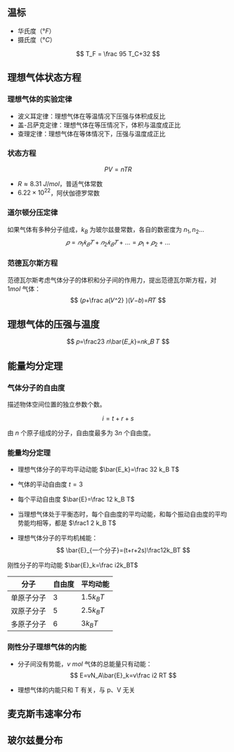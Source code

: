 ## 温标

- 华氏度（$°F$）
- 摄氏度（$°C$）

$$
T_F = \frac 95 T_C+32
$$

## 理想气体状态方程

### 理想气体的实验定律

- 波义耳定律：理想气体在等温情况下压强与体积成反比
- 盖-吕萨克定律：理想气体在等压情况下，体积与温度成正比
- 查理定律：理想气体在等体情况下，压强与温度成正比

### 状态方程

$$
PV = nTR
$$

- $R \approx 8.31~J/mol$​，普适气体常数
- $6.22 \times 10^{22}$，阿伏伽德罗常数

### 道尔顿分压定律

如果气体有多种分子组成，$k_B$ 为玻尔兹曼常数，各自的数密度为 $n_1,n_2\dots$
$$
𝑝=𝑛_1 𝑘_𝐵 𝑇+𝑛_2 𝑘_𝐵 𝑇+...=𝑝_1+𝑝_2+...
$$

### 范德瓦尔斯方程

范德瓦尔斯考虑气体分子的体积和分子间的作用力，提出范德瓦尔斯方程，对 $1mol$ 气体：
$$
(𝑝+\frac 𝑎{𝑉^2} )(𝑉−𝑏)=𝑅𝑇
$$

## 理想气体的压强与温度

$$
𝑝=\frac23 𝑛\bar{𝐸_𝑘}=𝑛𝑘_𝐵 𝑇
$$

## 能量均分定理

### 气体分子的自由度

描述物体空间位置的独立参数个数。

$$
i=t+r+s
$$

由 $n$ 个原子组成的分子，自由度最多为 $3n$ 个自由度。

### 能量均分定理

- 理想气体分子的平均平动动能 $\bar{E_k}=\frac 32 k_B T$​

- 气体的平动自由度 $t=3$

- 每个平动自由度 $\bar{E}=\frac 12 k_B T$

- 当理想气体处于平衡态时，每个自由度的平均动能，和每个振动自由度的平均势能均相等，都是 $\frac1 2 k_B T$​

- 理想气体分子的平均机械能：
  $$
  \bar{E}_{一个分子}=(t+r+2s)\frac12k_BT
  $$
  

刚性分子的平均动能 $\bar{E}_k=\frac i2k_BT$

| 分子       | 自由度 | 平均动能  |
| ---------- | ------ | --------- |
| 单原子分子 | 3      | $1.5k_BT$ |
| 双原子分子 | 5      | $2.5k_BT$ |
| 多原子分子 | 6      | $3k_BT$   |

### 刚性分子理想气体的内能

- 分子间没有势能，$v~mol$ 气体的总能量只有动能：
  $$
  E=vN_A\bar{E}_k=v\frac i2 RT
  $$

- 理想气体的内能只和 T 有关，与 p、V 无关

## 麦克斯韦速率分布

## 玻尔兹曼分布

